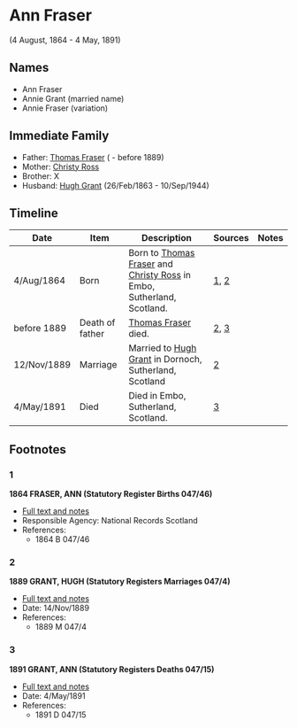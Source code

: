 ﻿---
layout: person
subject_key: i83535990
permalink: /people/i83535990
---

# Ann Fraser
(4 August, 1864 - 4 May, 1891)

## Names

* Ann Fraser
* Annie Grant (married name)
* Annie Fraser (variation)

## Immediate Family

* Father: [Thomas Fraser](./@39286288@-thomas-fraser-b-d1889.md) ( - before 1889)
* Mother: [Christy Ross](./@37144832@-christy-ross-b-d.md)
* Brother: X
* Husband: [Hugh Grant](./@31066628@-hugh-grant-b1863-2-26-d1944-9-10.md) (26/Feb/1863 - 10/Sep/1944)

## Timeline

Date | Item | Description | Sources | Notes
---|---|---|---|---
4/Aug/1864 | Born | Born to [Thomas Fraser](./@39286288@-thomas-fraser-b-d1889.md) and [Christy Ross](./@37144832@-christy-ross-b-d.md) in Embo, Sutherland, Scotland. | [1](#1), [2](#2) | 
before 1889 | Death of father | [Thomas Fraser](./@39286288@-thomas-fraser-b-d1889.md) died. | [2](#2), [3](#3) | 
12/Nov/1889 | Marriage | Married to [Hugh Grant](./@31066628@-hugh-grant-b1863-2-26-d1944-9-10.md) in Dornoch, Sutherland, Scotland | [2](#2) | 
4/May/1891 | Died | Died in Embo, Sutherland, Scotland. | [3](#3) | 

## Footnotes

### 1

**1864 FRASER, ANN (Statutory Register Births 047/46)**

* [Full text and notes](../sources/@72927227@-1864-fraser,-ann-statutory-register-births-047-46-.md)
* Responsible Agency: National Records Scotland
* References: 
  * 1864 B 047/46

### 2

**1889 GRANT, HUGH (Statutory Registers Marriages 047/4)**

* [Full text and notes](../sources/@28842912@-1889-grant,-hugh-statutory-registers-marriages-047-4-.md)
* Date: 14/Nov/1889
* References: 
  * 1889 M 047/4

### 3

**1891 GRANT, ANN (Statutory Registers Deaths 047/15)**

* [Full text and notes](../sources/@41184548@-1891-grant,-ann-statutory-registers-deaths-047-15-.md)
* Date: 4/May/1891
* References: 
  * 1891 D 047/15

